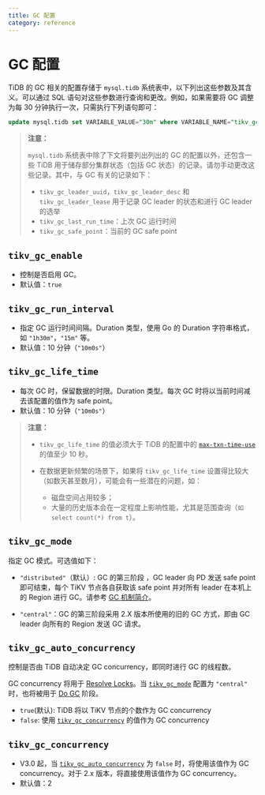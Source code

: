 ```yaml
---
title: GC 配置
category: reference
---
```


# GC 配置

TiDB 的 GC 相关的配置存储于 `mysql.tidb` 系统表中，以下列出这些参数及其含义。可以通过 SQL 语句对这些参数进行查询和更改。例如，如果需要将 GC 调整为每 30 分钟执行一次，只需执行下列语句即可：

```sql
update mysql.tidb set VARIABLE_VALUE="30m" where VARIABLE_NAME="tikv_gc_run_interval";
```

> **注意：**
>
> `mysql.tidb` 系统表中除了下文将要列出列出的 GC 的配置以外，还包含一些 TiDB 用于储存部分集群状态（包括 GC 状态）的记录。请勿手动更改这些记录。其中，与 GC 有关的记录如下：
>
> - `tikv_gc_leader_uuid`，`tikv_gc_leader_desc` 和 `tikv_gc_leader_lease` 用于记录 GC leader 的状态和进行 GC leader 的选举
> - `tikv_gc_last_run_time`：上次 GC 运行时间
> - `tikv_gc_safe_point`：当前的 GC safe point

## `tikv_gc_enable`

- 控制是否启用 GC。
- 默认值：`true`

## `tikv_gc_run_interval`

- 指定 GC 运行时间间隔。Duration 类型，使用 Go 的 Duration 字符串格式，如 `"1h30m"`，`"15m"` 等。
- 默认值：10 分钟（`"10m0s"`）

## `tikv_gc_life_time`

- 每次 GC 时，保留数据的时限。Duration 类型。每次 GC 时将以当前时间减去该配置的值作为 safe point。
- 默认值：10 分钟（`"10m0s"`）

> **注意：**
>
> - `tikv_gc_life_time` 的值必须大于 TiDB 的配置中的 [`max-txn-time-use`](/reference/configuration/tidb-server/configuration-file/#max-txn-time-use) 的值至少 10 秒。
>
> - 在数据更新频繁的场景下，如果将 `tikv_gc_life_time` 设置得比较大（如数天甚至数月），可能会有一些潜在的问题，如：
>   - 磁盘空间占用较多；
>   - 大量的历史版本会在一定程度上影响性能，尤其是范围查询（`如 select count(*) from t`）。

## `tikv_gc_mode`

指定 GC 模式。可选值如下：

- `"distributed"`（默认）: GC 的第三阶段 ，GC leader 向 PD 发送 safe point 即可结束，每个 TiKV 节点各自获取该 safe point 并对所有 leader 在本机上的 Region 进行 GC。请参考 [GC 机制简介](/reference/garbage-collection/overview.md)。

- `"central"`：GC 的第三阶段采用 2.X 版本所使用的旧的 GC 方式，即由 GC leader 向所有的 Region 发送 GC 请求。

## `tikv_gc_auto_concurrency`

控制是否由 TiDB 自动决定 GC concurrency，即同时进行 GC 的线程数。

GC concurrency 将用于 [Resolve Locks](/reference/garbage-collection/overview.md#resolve-locks)。当 [`tikv_gc_mode`](#tikv_gc_mode) 配置为 `"central"` 时，也将被用于 [Do GC](/reference/garbage-collection/overview.md#do-gc) 阶段。

- `true`(默认): TiDB 将以 TiKV 节点的个数作为 GC concurrency
- `false`: 使用 [`tikv_gc_concurrency`](#tikv_gc_concurrency) 的值作为 GC concurrency

## `tikv_gc_concurrency`

- V3.0 起，当 [`tikv_gc_auto_concurrency`](#tikv_gc_auto_concurrency) 为 `false` 时，将使用该值作为 GC concurrency。对于 2.x 版本，将直接使用该值作为 GC concurrency。
- 默认值：2
